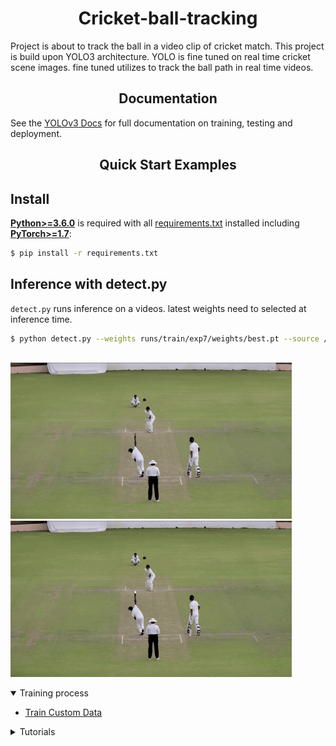 # <div align="center">Cricket-ball-tracking</div>
Project is about to track the ball in a video clip of cricket match. This project is build upon YOLO3 architecture. YOLO is fine tuned on real time cricket scene images. fine tuned utilizes to track the ball path in real time videos.

## <div align="center">Documentation</div>

See the [YOLOv3 Docs](https://docs.ultralytics.com) for full documentation on training, testing and deployment.

## <div align="center">Quick Start Examples</div>

## Install

[**Python>=3.6.0**](https://www.python.org/) is required with all
[requirements.txt](https://github.com/ultralytics/yolov3/blob/master/requirements.txt) installed including
[**PyTorch>=1.7**](https://pytorch.org/get-started/locally/):
<!-- $ sudo apt update && apt install -y libgl1-mesa-glx libsm6 libxext6 libxrender-dev -->

```bash
$ pip install -r requirements.txt
```

## Inference with detect.py
`detect.py` runs inference on a videos. latest weights need to selected at inference time. 

```bash
$ python detect.py --weights runs/train/exp7/weights/best.pt --source /path/to/video.mp4
                            
```

<p float="left">
  <img src="cricket_ball_ip.gif" height=250, width="450" />
  <img src="ball-tracking.gif" height=250, width="450" /> 
</p>

<div align="left"></div>


<details open>
<summary>Training process</summary>

* [Train Custom Data](https://github.com/ultralytics/yolov3/wiki/Train-Custom-Data)&nbsp;
</details>

<details>
<summary>Tutorials</summary>

* [Train Custom Data](https://github.com/ultralytics/yolov3/wiki/Train-Custom-Data)&nbsp; 🚀 RECOMMENDED
* [Tips for Best Training Results](https://github.com/ultralytics/yolov3/wiki/Tips-for-Best-Training-Results)&nbsp; ☘️
  RECOMMENDED
* [Weights & Biases Logging](https://github.com/ultralytics/yolov5/issues/1289)&nbsp; 🌟 NEW
* [Roboflow for Datasets, Labeling, and Active Learning](https://github.com/ultralytics/yolov5/issues/4975)&nbsp; 🌟 NEW
* [Multi-GPU Training](https://github.com/ultralytics/yolov5/issues/475)
* [PyTorch Hub](https://github.com/ultralytics/yolov5/issues/36)&nbsp; ⭐ NEW
* [TorchScript, ONNX, CoreML Export](https://github.com/ultralytics/yolov5/issues/251) 🚀
* [Test-Time Augmentation (TTA)](https://github.com/ultralytics/yolov5/issues/303)
* [Model Ensembling](https://github.com/ultralytics/yolov5/issues/318)
* [Model Pruning/Sparsity](https://github.com/ultralytics/yolov5/issues/304)
* [Hyperparameter Evolution](https://github.com/ultralytics/yolov5/issues/607)
* [Transfer Learning with Frozen Layers](https://github.com/ultralytics/yolov5/issues/1314)&nbsp; 

</details>


 








